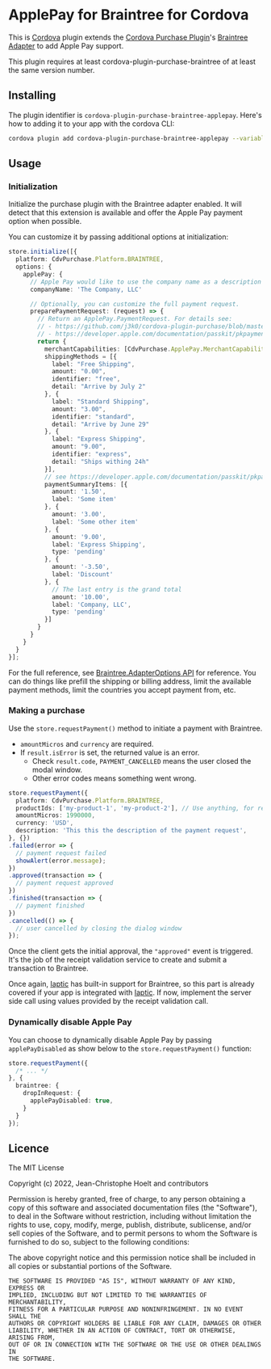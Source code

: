 # ApplePay for Braintree for Cordova

This is [Cordova](http://cordova.apache.org/) plugin extends the [Cordova Purchase Plugin](https://github.com/j3k0/cordova-plugin-purchase/)'s [Braintree Adapter](https://github.com/j3k0/cordova-plugin-purchase/) to add Apple Pay support.

This plugin requires at least cordova-plugin-purchase-braintree of at least the same version number.

## Installing

The plugin identifier is `cordova-plugin-purchase-braintree-applepay`. Here's how to adding it to your app with the cordova CLI:

```sh
cordova plugin add cordova-plugin-purchase-braintree-applepay --variable APPLE_PAY_MERCHANT_ID=merchant.my.app.com
```

## Usage

### Initialization

Initialize the purchase plugin with the Braintree adapter enabled. It will detect that this extension is available and offer the Apple Pay payment option when possible.

You can customize it by passing additional options at initialization:

```ts
store.initialize([{
  platform: CdvPurchase.Platform.BRAINTREE,
  options: {
    applePay: {
      // Apple Pay would like to use the company name as a description for the payment total
      companyName: 'The Company, LLC'

      // Optionally, you can customize the full payment request.
      preparePaymentRequest: (request) => {
        // Return an ApplePay.PaymentRequest. For details see:
        // - https://github.com/j3k0/cordova-plugin-purchase/blob/master/api/interfaces/CdvPurchase.ApplePay.PaymentRequest.md
        // - https://developer.apple.com/documentation/passkit/pkpaymentrequest/ for details.
        return {
          merchantCapabilities: [CdvPurchase.ApplePay.MerchantCapability.EMV],
          shippingMethods = [{
            label: "Free Shipping",
            amount: "0.00",
            identifier: "free",
            detail: "Arrive by July 2"
          }, {
            label: "Standard Shipping",
            amount: "3.00",
            identifier: "standard",
            detail: "Arrive by June 29"
          }, {
            label: "Express Shipping",
            amount: "9.00",
            identifier: "express",
            detail: "Ships withing 24h"
          }],
          // see https://developer.apple.com/documentation/passkit/pkpaymentrequest/1619231-paymentsummaryitems
          paymentSummaryItems: [{
            amount: '1.50',
            label: 'Some item'
          }, {
            amount: '3.00',
            label: 'Some other item'
          }, {
            amount: '9.00',
            label: 'Express Shipping',
            type: 'pending'
          }, {
            amount: '-3.50',
            label: 'Discount'
          }, {
            // The last entry is the grand total
            amount: '10.00',
            label: 'Company, LLC',
            type: 'pending'
          }]
        }
      }
    }
  }
}];
```

For the full reference, see [Braintree.AdapterOptions API](https://github.com/j3k0/cordova-plugin-purchase/blob/master/api/interfaces/CdvPurchase.Braintree.AdapterOptions.md) for reference. You can do things like prefill the shipping or billing address, limit the available payment methods, limit the countries you accept payment from, etc.

### Making a purchase

Use the `store.requestPayment()` method to initiate a payment with Braintree.

- `amountMicros` and `currency` are required.
- If `result.isError` is set, the returned value is an error.
  - Check `result.code`, `PAYMENT_CANCELLED` means the user closed the modal window.
  - Other error codes means something went wrong.

```ts
store.requestPayment({
  platform: CdvPurchase.Platform.BRAINTREE,
  productIds: ['my-product-1', 'my-product-2'], // Use anything, for reference
  amountMicros: 1990000,
  currency: 'USD',
  description: 'This this the description of the payment request',
}, {})
.failed(error => {
  // payment request failed
  showAlert(error.message);
})
.approved(transaction => {
  // payment request approved
})
.finished(transaction => {
  // payment finished
})
.cancelled(() => {
  // user cancelled by closing the dialog window
});
```

Once the client gets the initial approval, the `"approved"` event is triggered. It's the job of
the receipt validation service to create and submit a transaction to Braintree.

Once again, [Iaptic](https://www.iaptic.com/) has built-in support for Braintree, so this part is already covered if your app is integrated with [Iaptic](https://www.iaptic.com/). If now, implement the server side call using values provided by the receipt validation call.

### Dynamically disable Apple Pay

You can choose to dynamically disable Apple Pay by passing `applePayDisabled` as show below to the `store.requestPayment()` function:

```ts
store.requestPayment({
  /* ... */
}, {
  braintree: {
    dropInRequest: {
      applePayDisabled: true,
    }
  }
});
```

## Licence

The MIT License

Copyright (c) 2022, Jean-Christophe Hoelt and contributors

Permission is hereby granted, free of charge, to any person obtaining a copy
of this software and associated documentation files (the "Software"), to deal
in the Software without restriction, including without limitation the rights
to use, copy, modify, merge, publish, distribute, sublicense, and/or sell
copies of the Software, and to permit persons to whom the Software is
furnished to do so, subject to the following conditions:

The above copyright notice and this permission notice shall be included in
all copies or substantial portions of the Software.

```
THE SOFTWARE IS PROVIDED "AS IS", WITHOUT WARRANTY OF ANY KIND, EXPRESS OR
IMPLIED, INCLUDING BUT NOT LIMITED TO THE WARRANTIES OF MERCHANTABILITY,
FITNESS FOR A PARTICULAR PURPOSE AND NONINFRINGEMENT. IN NO EVENT SHALL THE
AUTHORS OR COPYRIGHT HOLDERS BE LIABLE FOR ANY CLAIM, DAMAGES OR OTHER
LIABILITY, WHETHER IN AN ACTION OF CONTRACT, TORT OR OTHERWISE, ARISING FROM,
OUT OF OR IN CONNECTION WITH THE SOFTWARE OR THE USE OR OTHER DEALINGS IN
THE SOFTWARE.
```

